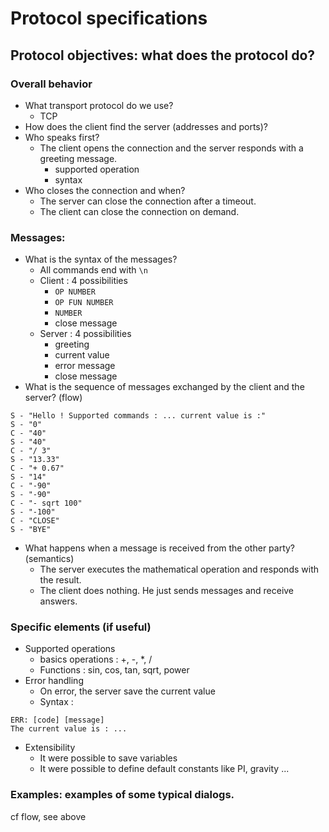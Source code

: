 # Protocol specifications

## Protocol objectives: what does the protocol do?

### Overall behavior

* What transport protocol do we use?
  * TCP
* How does the client find the server (addresses and ports)?
* Who speaks first?
  * The client opens the connection and the server responds with a greeting message.
    * supported operation
    * syntax
* Who closes the connection and when?
  * The server can close the connection after a timeout.
  * The client can close the connection on demand.

### Messages:
* What is the syntax of the messages?
  * All commands end with `\n`
  * Client : 4 possibilities
    * `OP NUMBER`
    * `OP FUN NUMBER`
    * `NUMBER`
    * close message
  * Server : 4 possibilities
    * greeting
    * current value
    * error message
    * close message
* What is the sequence of messages exchanged by the client and the server? (flow)

```
S - "Hello ! Supported commands : ... current value is :"
S - "0"
C - "40"
S - "40"
C - "/ 3"
S - "13.33"
C - "+ 0.67"
S - "14"
C - "-90"
S - "-90"
C - "- sqrt 100"
S - "-100"
C - "CLOSE"
S - "BYE"
```

* What happens when a message is received from the other party? (semantics)
  * The server executes the mathematical operation and responds with the result.
  * The client does nothing. He just  sends messages and receive answers.

### Specific elements (if useful)
* Supported operations
  * basics operations : +, -, *, /
  * Functions : sin, cos, tan, sqrt, power
* Error handling
  * On error, the server save the current value
  * Syntax : 
```
ERR: [code] [message]
The current value is : ...
```

* Extensibility
  * It were possible to save variables
  * It were possible to define default constants like PI, gravity ...
### Examples: examples of some typical dialogs.
cf flow, see above